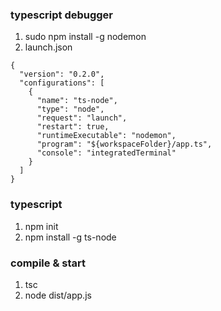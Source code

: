 ### typescript debugger

1. sudo npm install -g nodemon
2. launch.json

```
{
  "version": "0.2.0",
  "configurations": [
    {
      "name": "ts-node",
      "type": "node",
      "request": "launch",
      "restart": true,
      "runtimeExecutable": "nodemon",
      "program": "${workspaceFolder}/app.ts",
      "console": "integratedTerminal"
    }
  ]
}
```

### typescript

1. npm init
2. npm install -g ts-node

### compile & start

1. tsc
2. node dist/app.js
